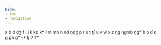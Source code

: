 ```yaml
---
hide:
- toc
- navigation
---
```

a
b
d
d̠ʒ
f
i
j
k
kp
kʷ
l
m
mb
n
nd
n̠d̠ʒ
p
r
s
t
t̠ʃ
u
v
w
x
z
ŋɡ
ŋɡmb
ŋɡʷ
ɓ
ɔ
ɗ
ɛ
ɡ
ɡb
ɡʷ
ɨ
ɬ
ɮ
ʔ
ʔʷ
